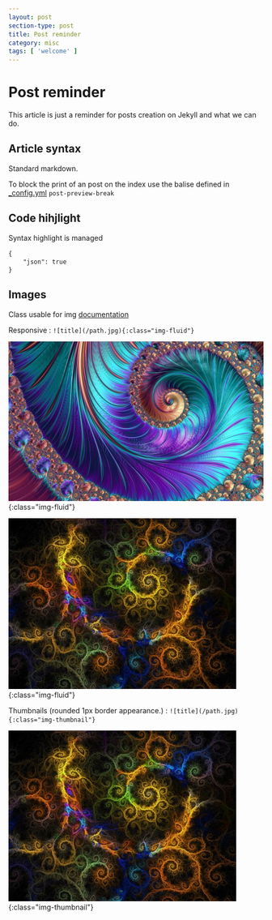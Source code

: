 ```yaml
---
layout: post
section-type: post
title: Post reminder
category: misc
tags: [ 'welcome' ]
---
```


# Post reminder

This article is just a reminder for posts creation on Jekyll and what we can do.

## Article syntax

Standard markdown.

To block the print of an post on the index use the balise defined in [_config.yml](https://github.com/fteychene/blog/blob/master/_config.yml) `post-preview-break`

## Code hihjlight

Syntax highlight is managed
```
{
    "json": true
}
```

## Images

Class usable for img [documentation](https://getbootstrap.com/docs/4.3/content/images/)

Responsive : `![title](/path.jpg){:class="img-fluid"}`

![Fractal responsive](/img/fractal.jpg){:class="img-fluid"}

![Fractal responsive 2](/img/fractal2.jpg){:class="img-fluid"}

Thumbnails (rounded 1px border appearance.) : `![title](/path.jpg){:class="img-thumbnail"}`

![Fractal thumbnails](/img/fractal2.jpg){:class="img-thumbnail"}